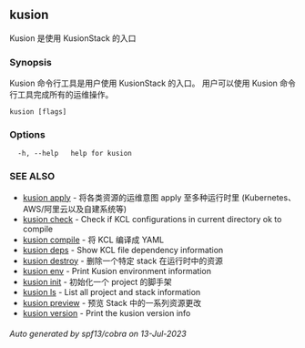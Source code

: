 ## kusion

Kusion 是使用 KusionStack 的入口

### Synopsis

Kusion 命令行工具是用户使用 KusionStack 的入口。 用户可以使用 Kusion 命令行工具完成所有的运维操作。

```
kusion [flags]
```

### Options

```
  -h, --help   help for kusion
```

### SEE ALSO

* [kusion apply](kusion_apply.md)	 - 将各类资源的运维意图 apply 至多种运行时里 (Kubernetes、AWS/阿里云以及自建系统等)
* [kusion check](kusion_check.md)	 - Check if KCL configurations in current directory ok to compile
* [kusion compile](kusion_compile.md)	 - 将 KCL 编译成 YAML
* [kusion deps](kusion_deps.md)	 - Show KCL file dependency information
* [kusion destroy](kusion_destroy.md)	 - 删除一个特定 stack 在运行时中的资源
* [kusion env](kusion_env.md)	 - Print Kusion environment information
* [kusion init](kusion_init.md)	 - 初始化一个 project 的脚手架
* [kusion ls](kusion_ls.md)	 - List all project and stack information
* [kusion preview](kusion_preview.md)	 - 预览 Stack 中的一系列资源更改
* [kusion version](kusion_version.md)	 - Print the kusion version info

###### Auto generated by spf13/cobra on 13-Jul-2023
